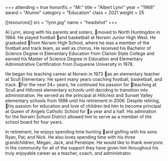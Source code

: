 +++
attending  = true
honorific  = "Mr."
title      = "Albert Lynn"
year       = "1968"
award      = "Alumni"
category   = "Education"
class      = 2021
weight     = 25

[[resources]]
  src  = "lynn.jpg"
  name = "headshot"
+++

Al Lynn, along with his parents and sisters, moved to North Huntingdon in 1964. He played football and basketball at Norwin Junior High West. He graduated from Norwin High School, where he was a member of the football and track team, as well as chorus. 
He received his Bachelor of Science Degree in Elementary Education from Clarion State College and earned his Master of Science Degree in Education and Elementary Administrative Certification from Duquesne University in 1978.

He began his teaching career at Norwin in 1973 as an elementary teacher at Scull Elementary. He spent many years coaching football, basketball, and track. For the next 24+ years, he continued his passion for teaching at Scull and Hillcrest elementary schools until deciding to transition into administration. He served as the principal at Hillcrest and Sunset Valley elementary schools from 1998 until his retirement in 2006. Despite retiring, his passion for education and love of children led him to become principal at Queen of Angels Catholic School for a year and a half. His admiration for the Norwin School District allowed him to serve as a member of the school board for four years.

In retirement, he enjoys spending time hunting and golfing with his sons Ryan, Pat, and Nick. He also loves spending time with his three grandchildren, Megan, Jack, and Penelope. He would like to thank everyone in the community for all of the support they have given him throughout his truly enjoyable career as a teacher, coach, and administrator.
